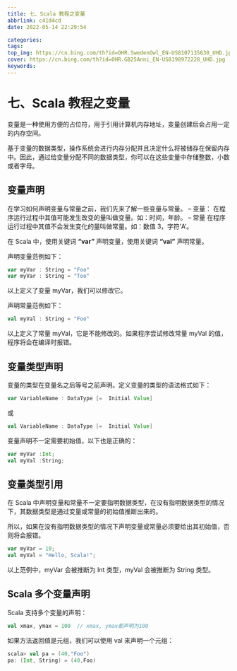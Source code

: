 ```yaml
---
title: 七、Scala 教程之变量
abbrlink: c41d4cd
date: 2022-05-14 22:29:54

categories:
tags:
top_img: https://cn.bing.com/th?id=OHR.SwedenOwl_EN-US8107135630_UHD.jpg
cover: https://cn.bing.com/th?id=OHR.GB25Anni_EN-US8198972228_UHD.jpg
keywords:  
---
```

# 七、Scala 教程之变量

变量是一种使用方便的占位符，用于引用计算机内存地址，变量创建后会占用一定的内存空间。

基于变量的数据类型，操作系统会进行内存分配并且决定什么将被储存在保留内存中。因此，通过给变量分配不同的数据类型，你可以在这些变量中存储整数，小数或者字母。

## 变量声明

在学习如何声明变量与常量之前，我们先来了解一些变量与常量。 – 变量： 在程序运行过程中其值可能发生改变的量叫做变量。如：时间，年龄。 – 常量 在程序运行过程中其值不会发生变化的量叫做常量。如：数值 3，字符’A’。

在 Scala 中，使用关键词 **“var”** 声明变量，使用关键词 **“val”** 声明常量。

声明变量范例如下：

```scala
var myVar : String = "Foo"
var myVar : String = "Too"
```

以上定义了变量 myVar，我们可以修改它。

声明常量范例如下：

```scala
val myVal : String = "Foo"
```

以上定义了常量 myVal，它是不能修改的。如果程序尝试修改常量 myVal 的值，程序将会在编译时报错。

## 变量类型声明

变量的类型在变量名之后等号之前声明。定义变量的类型的语法格式如下：

```scala
var VariableName : DataType [=  Initial Value]
```

或

```scala
val VariableName : DataType [=  Initial Value]
```

变量声明不一定需要初始值，以下也是正确的：

```scala
var myVar :Int;
val myVal :String;
```

## 变量类型引用

在 Scala 中声明变量和常量不一定要指明数据类型，在没有指明数据类型的情况下，其数据类型是通过变量或常量的初始值推断出来的。

所以，如果在没有指明数据类型的情况下声明变量或常量必须要给出其初始值，否则将会报错。

```scala
var myVar = 10;
val myVal = "Hello, Scala!";
```

以上范例中，myVar 会被推断为 Int 类型，myVal 会被推断为 String 类型。

## Scala 多个变量声明

Scala 支持多个变量的声明：

```scala
val xmax, ymax = 100  // xmax, ymax都声明为100
```

如果方法返回值是元组，我们可以使用 val 来声明一个元组：

```scala
scala> val pa = (40,"Foo")
pa: (Int, String) = (40,Foo)
```